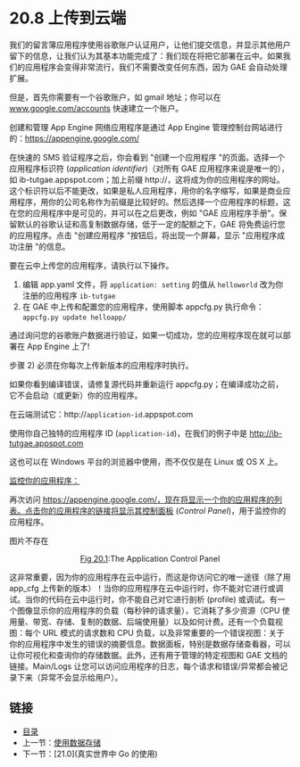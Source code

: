 # 20.8 上传到云端

我们的留言簿应用程序使用谷歌账户认证用户，让他们提交信息，并显示其他用户留下的信息，让我们认为其基本功能完成了：我们现在将把它部署在云中。如果我们的应用程序会变得非常流行，我们不需要改变任何东西，因为 GAE 会自动处理扩展。

但是，首先你需要有一个谷歌账户，如 gmail 地址；你可以在 www.google.com/accounts 快速建立一个账户。

创建和管理 App Engine 网络应用程序是通过 App Engine 管理控制台网站进行的：https://appengine.google.com/

在快速的 SMS 验证程序之后，你会看到 "创建一个应用程序 "的页面。选择一个应用程序标识符 (_application identifier_)（对所有 GAE 应用程序来说是唯一的），如 ib-tutgae.appspot.com；加上前缀 http://，这将成为你的应用程序的网址。这个标识符以后不能更改，如果是私人应用程序，用你的名字缩写，如果是商业应用程序，用你的公司名称作为前缀是比较好的。然后选择一个应用程序的标题，这在您的应用程序中是可见的，并可以在之后更改，例如 "GAE 应用程序手册"。保留默认的谷歌认证和高复制数据存储，低于一定的配额之下，GAE 将免费运行您的应用程序。点击 "创建应用程序 "按钮后，将出现一个屏幕，显示 "应用程序成功注册 "的信息。

要在云中上传您的应用程序，请执行以下操作。

1. 编辑 app.yaml 文件，将 `application: setting` 的值从 `helloworld` 改为你注册的应用程序 `ib-tutgae`
2. 在 GAE 中上传和配置您的应用程序，使用脚本 appcfg.py 执行命令：`appcfg.py update helloapp/`

通过询问您的谷歌账户数据进行验证，如果一切成功，您的应用程序现在就可以部署在 App Engine 上了!

步骤 2) 必须在你每次上传新版本的应用程序时执行。

如果你看到编译错误，请修复源代码并重新运行 appcfg.py；在编译成功之前，它不会启动（或更新）你的应用程序。

在云端测试它：http://`application-id`.appspot.com

使用你自己独特的应用程序 ID (`application-id`)，在我们的例子中是 http://ib-tutgae.appspot.com

这也可以在 Windows 平台的浏览器中使用，而不仅仅是在 Linux 或 OS X 上。

<u>监控你的应用程序：</u>

再次访问 https://appengine.google.com/，现在将显示一个你的应用程序的列表。点击你的应用程序的链接将显示其控制面板 (_Control Panel_)，用于监控你的应用程序。

图片不存在

<!-- not found -->
<!-- ![Fig 20.1:The Application Control Panel](images/20.8_fig20.1.png) -->

<center><u>Fig 20.1</u>:The Application Control Panel</center>

这非常重要，因为你的应用程序在云中运行，而这是你访问它的唯一途径（除了用 app_cfg 上传新的版本）！当你的应用程序在云中运行时，你不能对它进行或调试。当你的代码在云中运行时，你不能自己对它进行剖析 (profile) 或调试。有一个图像显示你的应用程序的负载（每秒钟的请求量），它消耗了多少资源（CPU 使用量、带宽、存储、复制的数据、后端使用量）以及如何计费。还有一个负载视图：每个 URL 模式的请求数和 CPU 负载，以及非常重要的一个错误视图：关于你的应用程序中发生的错误的摘要信息。数据面板，特别是数据存储查看器，可以让你可视化和查询你的存储数据。此外，还有用于管理的特定视图和 GAE 文档的链接。Main/Logs 让您可以访问应用程序的日志，每个请求和错误/异常都会被记录下来（异常不会显示给用户）。

## 链接

-   [目录](directory.md)
-   上一节：[使用数据存储](20.7.md)
-   下一节：[21.0](真实世界中 Go 的使用)
